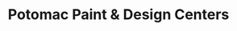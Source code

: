 ---
title: "Potomac Paint & Design Centers"
url: /arlington/potomac-paint-and-design-centers/
shop: paint
---